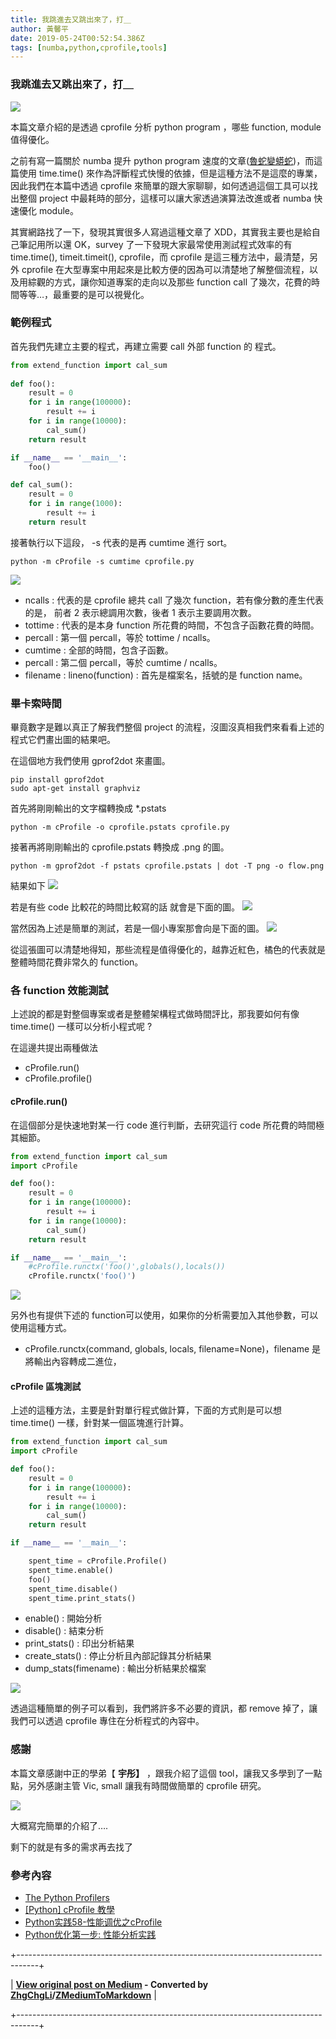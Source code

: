 ```yaml
---
title: 我跳進去又跳出來了，打＿
author: 黃馨平
date: 2019-05-24T00:52:54.386Z
tags: [numba,python,cprofile,tools]
---
```


### 我跳進去又跳出來了，打＿
![](images/26cb3038ca0e/1*JoVrjtxQz2HJFMeTigNs5A.jpeg "")

本篇文章介紹的是透過 cprofile 分析 python program ，哪些 function, module 值得優化。

之前有寫一篇關於 numba 提升 python program 速度的文章([魯蛇變蟒蛇](/@jackycsie/%E9%AD%AF%E8%9B%87%E8%AE%8A%E8%9F%92%E8%9B%87%E8%A8%98-41e9c047e8e5?source=your_stories_page---------------------------))，而這篇使用 time.time() 來作為評斷程式快慢的依據，但是這種方法不是這麼的專業，因此我們在本篇中透過 cprofile 來簡單的跟大家聊聊，如何透過這個工具可以找出整個 project 中最耗時的部分，這樣可以讓大家透過演算法改進或者 numba 快速優化 module。


其實網路找了一下，發現其實很多人寫過這種文章了 XDD，其實我主要也是給自己筆記用所以還 OK，survey 了一下發現大家最常使用測試程式效率的有 time.time(), timeit.timeit(), cprofile，而 cprofile 是這三種方法中，最清楚，另外 cprofile 在大型專案中用起來是比較方便的因為可以清楚地了解整個流程，以及用綜觀的方式，讓你知道專案的走向以及那些 function call 了幾次，花費的時間等等…，最重要的是可以視覺化。
### 範例程式

首先我們先建立主要的程式，再建立需要 call 外部 function 的 程式。
```Python
from extend_function import cal_sum                                                                                                  
  
def foo():
    result = 0
    for i in range(100000):
        result += i
    for i in range(10000):
        cal_sum()
    return result

if __name__ == '__main__':
    foo()
```
```Python
def cal_sum():
    result = 0                                                                                                                       
    for i in range(1000):
        result += i
    return result
```

接著執行以下這段， -s 代表的是再 cumtime 進行 sort。
```
python -m cProfile -s cumtime cprofile.py
```
![](images/26cb3038ca0e/1*ZyBwUY-gqLHP255vHdmpaA.jpeg "")
- ncalls : 代表的是 cprofile 總共 call 了幾次 function，若有像分數的產生代表的是， 前者 2 表示總調用次數，後者 1 表示主要調用次數。
- tottime : 代表的是本身 function 所花費的時間，不包含子函數花費的時間。
- percall : 第一個 percall，等於 tottime / ncalls。
- cumtime : 全部的時間，包含子函數。
- percall : 第二個 percall，等於 cumtime / ncalls。
- filename : lineno(function) : 首先是檔案名，括號的是 function name。

### 畢卡索時間

畢竟數字是難以真正了解我們整個 project 的流程，沒圖沒真相我們來看看上述的程式它們畫出圖的結果吧。

在這個地方我們使用 gprof2dot 來畫圖。
```
pip install gprof2dot
sudo apt-get install graphviz
```

首先將剛剛輸出的文字檔轉換成 *.pstats
```
python -m cProfile -o cprofile.pstats cprofile.py
```

接著再將剛剛輸出的 cprofile.pstats 轉換成 .png 的圖。
```
python -m gprof2dot -f pstats cprofile.pstats | dot -T png -o flow.png
```

結果如下
![](images/26cb3038ca0e/1*GERGPPtSZs137i6zD3hCnQ.png "")

若是有些 code 比較花的時間比較寫的話 就會是下面的圖。
![](images/26cb3038ca0e/1*xHKnq2Nm4fpzIaf88tQQXw.png "")

當然因為上述是簡單的測試，若是一個小專案那會向是下面的圖。
![](images/26cb3038ca0e/1*m2bTBtf7fWdWGM3LsKZqUg.png "")

從這張圖可以清楚地得知，那些流程是值得優化的，越靠近紅色，橘色的代表就是整體時間花費非常久的 function。
### 各 function 效能測試

上述說的都是對整個專案或者是整體架構程式做時間評比，那我要如何有像time.time() 一樣可以分析小程式呢 ?

在這邊共提出兩種做法
- cProfile.run()
- cProfile.profile()

#### cProfile.run()

在這個部分是快速地對某一行 code 進行判斷，去研究這行 code 所花費的時間極其細節。
```Python
from extend_function import cal_sum                                                                                                                                                          
import cProfile

def foo():
    result = 0
    for i in range(100000):
        result += i
    for i in range(10000):
        cal_sum()
    return result

if __name__ == '__main__':
    #cProfile.runctx('foo()',globals(),locals())
    cProfile.runctx('foo()')
```
![](images/26cb3038ca0e/1*xfY_FCUv6M2yEOM9Sn8Y-g.jpeg "")

另外也有提供下述的 function可以使用，如果你的分析需要加入其他參數，可以使用這種方式。
- cProfile.runctx(command, globals, locals, filename=None)，filename 是將輸出內容轉成二進位，

#### cProfile 區塊測試

上述的這種方法，主要是針對單行程式做計算，下面的方式則是可以想time.time() 一樣，針對某一個區塊進行計算。
```Python
from extend_function import cal_sum                                                                                                                                                          
import cProfile

def foo():
    result = 0
    for i in range(100000):
        result += i
    for i in range(10000):
        cal_sum()
    return result

if __name__ == '__main__':

    spent_time = cProfile.Profile()
    spent_time.enable()
    foo()
    spent_time.disable()
    spent_time.print_stats()
```
- enable() : 開始分析
- disable() : 結束分析
- print_stats() : 印出分析結果
- create_stats() : 停止分析且內部記錄其分析結果
- dump_stats(fimename) : 輸出分析結果於檔案

![](images/26cb3038ca0e/1*VVfBs6XcJ9q9hxmCmeaEKg.jpeg "")

透過這種簡單的例子可以看到，我們將許多不必要的資訊，都 remove 掉了，讓我們可以透過 cprofile 專住在分析程式的內容中。
### 感謝

本篇文章感謝中正的學弟【 **宇彤】** ，跟我介紹了這個 tool，讓我又多學到了一點點，另外感謝主管 Vic, small 讓我有時間做簡單的 cprofile 研究。

![](images/26cb3038ca0e/1*sqb6h--jUNCr6bka987QBw.jpeg "")

大概寫完簡單的介紹了….

剩下的就是有多的需求再去找了
### 參考內容
- [The Python Profilers](https://docs.python.org/2/library/profile.html)
- [[Python] cProfile 教學](https://zwindr.blogspot.com/2016/08/python-cprofile.html)
- [Python实践58-性能调优之cProfile](https://zhuanlan.zhihu.com/p/34847486)
- [Python优化第一步: 性能分析实践](https://zhuanlan.zhihu.com/p/24495603)



+-----------------------------------------------------------------------------------+

| **[View original post on Medium](https://medium.com/jacky-life/%E6%88%91%E8%B7%B3%E9%80%B2%E5%8E%BB%E5%8F%88%E8%B7%B3%E5%87%BA%E4%BE%86%E4%BA%86-%E6%89%93-26cb3038ca0e) - Converted by [ZhgChgLi](https://blog.zhgchg.li)/[ZMediumToMarkdown](https://github.com/ZhgChgLi/ZMediumToMarkdown)** |

+-----------------------------------------------------------------------------------+
